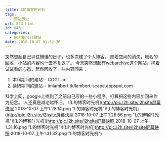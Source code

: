 ```yaml
---
title: L的博客时光机
tags:
  - 网站历史
url: 843.html
id: 843
categories:
  - Wordpress建站
date: 2018-10-07 01:52:26
---
```


突然想起自己以往懵懂的日子，也多次建了个人博客。 随着空间的消失，域名的回收，小站的内容也一去不复返了。 今天突然想起有[webarchive](https://web.archive.org/)这个网站，抱着试试看的心态，居然回收了一些内容回来：

1.  本科期间的建站-- COGT.cn
2.  读研期间的建站-- imlambert.tk/lambert-scape.appspot.com

科学上网，google上找到了之前自己写的一些小程序，打算把这些内容加回来作为纪念。 人还真是越老越怀旧。 ![L的博客时光机](http://pic.l2h.site/l2hsite屏幕快照 2018-10-07 上午1.28.14.png "L的博客时光机")![L的博客时光机](http://pic.l2h.site/l2hsite屏幕快照 2018-10-07 上午1.28.56.png "L的博客时光机")![L的博客时光机](http://pic.l2h.site/l2hsite屏幕快照 2018-10-07 上午1.31.16.png "L的博客时光机")![L的博客时光机](http://pic.l2h.site/l2hsite屏幕快照 2018-10-07 上午1.31.32.png "L的博客时光机")